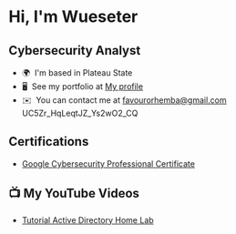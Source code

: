 Hi, I'm Wueseter
===============================

Cybersecurity Analyst
----------------------



* 🌍  I'm based in Plateau State
* 🖥️  See my portfolio at [My profile](https://www.linkedin.com/in/wueseter-orhemba-977b69253/)
* ✉️  You can contact me at [favourorhemba@gmail.com](mailto:favourorhemba@gmail.com)
UC5Zr_HqLeqtJZ_Ys2wO2_CQ


### <h2> Certifications


- [Google Cybersecurity Professional Certificate](https://coursera.org/share/a5a83be5675a54bdb0d82c65d796a67c)


<h2>📺 My YouTube Videos</h2>


- [Tutorial Active Directory Home Lab](https://www.youtube.com/channel/UC5Zr_HqLeqtJZ_Ys2wO2_CQ)
